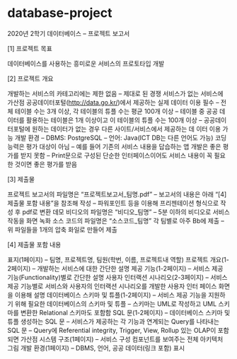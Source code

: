 # database-project
2020년 2학기 데이터베이스 – 프로젝트 보고서 

[1] 프로젝트 목표

데이터베이스를 사용하는 흥미로운 서비스의 프로토타입 개발


[2] 프로젝트 개요

개발하는 서비스의 카테고리에는 제한 없음
– 제대로 된 경쟁 서비스가 없는 서비스에 가산점
공공데이터포털(http://data.go.kr/)에서 제공하는 실제 데이터 이용 필수
– 전체 테이블 수는 3개 이상, 각 테이블의 튜플 수는 평균 100개 이상
– 테이블 중 공공 데이터를 활용하는 테이블은 1개 이상이고 이 테이블의 튜플 수는
100개 이상
– 공공데이터포털에 원하는 데이터가 없는 경우 다른 사이트/서비스에서 제공하는 데
이터 이용 가능
개발 환경
– DBMS: PostgreSQL
– 언어: Java(ICT DB는 다른 언어도 가능)
코딩 능력은 평가 대상이 아님
– 예를 들어 기존의 서비스 내용을 답습하는 앱 개발은 좋은 평가를 받지 못함
– Print문으로 구성된 단순한 인터페이스이어도 서비스 내용이 꼭 필요한 것이면 좋은
평가를 받음


[3] 제출물

프로젝트 보고서의 파일명은 “프로젝트보고서_팀명.pdf”
– 보고서의 내용은 아래 “[4] 제출물 포함 내용”을 참조해 작성
– 파워포인트 등을 이용해 프리젠테이션 형식으로 작성 후 pdf로 변환
데모 비디오의 파일명은 “비디오_팀명”
– 5분 이하의 비디오로 서비스 작동을 화면 녹화
소스 코드의 파일명은 “소스코드_팀명”
각 팀별로 아주 Bb에 제출
– 위 파일들을 1개의 압축 화일로 만들어 제출


[4] 제출물 포함 내용

표지(1페이지)
– 팀명, 프로젝트명, 팀원(학번, 이름, 프로젝트내 역할)
프로젝트 개요(1-2페이지)
– 개발하는 서비스에 대한 간단한 설명
제공 기능(1-2페이지)
– 서비스 제공 기능(Functionality)별로 간단한 설명
사용자 인터랙션 시나리오(2-3페이지)
– 서비스 제공 기능별로 서비스와 사용자의 인터랙션 시나리오를 개발한 사용자 인터
페이스 화면을 이용해 설명
데이터베이스 스키마 및 튜플(1-2페이지)
– 서비스 제공 기능을 지원하기 위해 필요한 데이터베이스의 스키마 및 튜플
– 스키마는 UML로 작성하고 UML 스키마를 변환한 Relational 스키마도 포함함
SQL 문(1-2페이지)
– 데이터베이스 스키마 및 튜플 생성하는 SQL 문
– 서비스가 제공하는 각 기능과 연계되는 Query를 나타내는 SQL 문
– Query에 Referential integrity, Trigger, View, Rollup 있는 OLAP이 포함되면 가산점
시스템 구조(1페이지)
– 서비스 구성 컴포넌트를 보여주는 전체 아키텍처 그림
개발 환경(1페이지)
– DBMS, 언어, 공공 데이터(링크 포함) 표시
